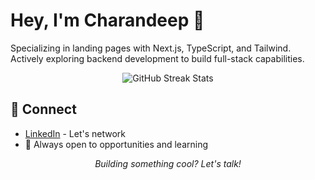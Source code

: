# Hey, I'm Charandeep 👋

Specializing in landing pages with Next.js, TypeScript, and Tailwind. Actively exploring backend development to build full-stack capabilities.

<div align= "center">
  <img src="https://nirzak-streak-stats.vercel.app/?user=charandeep-reddy&theme=github-dark&hide_border=false&cache_seconds=86400" alt="GitHub Streak Stats" />
</div>


## 🤝 Connect
- [LinkedIn](https://linkedin.com/in/charandeep-reddy) - Let's network
- 📧 Always open to opportunities and learning

<div align="center">

*Building something cool? Let's talk!*

</div>
